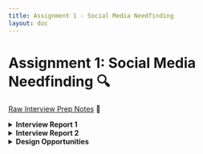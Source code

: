 ```yaml
---
title: Assignment 1 - Social Media Needfinding
layout: doc
---
```


# Assignment 1: Social Media Needfinding :mag:

<a href="https://drive.google.com/file/d/1qUjQ3hfhp1hwfv8C_8l3l_dkGWwX3wUm/view?usp=sharing">Raw Interview Prep Notes</a> :page_with_curl:

<details>

<summary><b>Interview Report 1</b></summary>

### Interview Report - College Student :school:
#### Interviewee Profile :information_source:
- **Background:** 20-year-old international sophomore at MIT, studying in the U.S. away from a strict family environment.
- **Social Media Habits:** Uses WhatsApp for daily emotional support from family and friends, Snapchat for boosting self-confidence with filters, TikTok for light entertainment, and Instagram with two accounts—public and private—to manage different aspects of her digital identity.


#### Report :black_nib:
The interview with the international sophomore from MIT revealed a complex dynamic between her positive academic experiences and the emotional challenges amplified by social media. She expressed gratitude for the support from professors and opportunities at MIT, yet underlying this success was a sense of inadequacy fueled by impostor syndrome. "It feels like everyone is doing so much more," she shared, reflecting on how the competitive atmosphere and social interactions, both in-person and online, contribute to this feeling. From this starting point, we explored her varied use of social media platforms—WhatsApp, TikTok, Snapchat, and Instagram—and how each uniquely affects her sense of self and well-being. Starting with WhatsApp, she described it as a crucial lifeline for emotional support through daily conversations with family and friends. However, she also expressed discomfort with being in group chats that include people she doesn’t want to interact with, saying, "I wish I could contribute... but certain people in that group could not see whatever I sent." This frustration reveals her desire for more selective engagement in digital spaces, where she can communicate freely without the fear of judgment or bias, highlighting a broader need for more nuanced privacy controls that current platforms lack.

Additionally, she shared how her struggles with self-image play out on Snapchat, where she often uses filters to "boost her self-confidence" and see herself in a more positive light. At the same time, Snapchat also brings feelings of FOMO (Fear of Missing Out) when she sees friends’ stories of social activities like clubbing or partying—things she feels disconnected from due to her strict upbringing. "Even though I'm in college now, my upbringing still affects me," she reflected, highlighting her inner conflict between wanting independence and feeling restricted by her past. Her experience on TikTok similarly combines moments of joy with frustration; while she enjoys the funny content, she finds it stressful when her feed suddenly fills with sad videos: "I hate how easily my feed changes when I interact with sad videos." This need for a more stable and predictable digital environment also shows in her use of Instagram, where she manages two separate accounts—a "main" for public, curated content and a "spam" for more personal and private posts—demonstrating her need for safer spaces to express herself. Outside the digital realm, she turns to activities like journaling and religious groups for more genuine and lasting positivity, suggesting that social media platforms could be designed to better support mental well-being by offering more control, personalization, and emotional safety.

***
</details>

<details>

<summary><b>Interview Report 2</b></summary>

### Interview Report - Full-Time Worker :office:

#### Interviewee Profile :information_source:
- **Background:** Late 20s development engineer with a background in chemical engineering and business management, currently living in Massachusetts and preparing for marriage.
- **Social Media Habits:** Primarily uses Instagram and WhatsApp to stay connected with family and friends plus being updated with the latest world news.

#### Report :black_nib:
The interview with the full-time development engineer offered a nuanced look into how her evolving responsibilities and life changes have shaped her relationship with social media. Reflecting on her time during the COVID-19 quarantine, she described this period with a sense of nostalgia, recounting how being quarantined with friends made the experience more bearable despite the isolation. As an international student who graduated during the pandemic, she valued the constant interaction with her peers. However, there was also a downside; she felt anxious about the travel restrictions that prevented her from returning home to visit family. To stay connected during this time, she relied heavily on WhatsApp for communication. Meanwhile, to stay informed about global events, she followed several news sites on Instagram. Over time, however, the relentless barrage of negative news became overwhelming. "It was scary," she recalled about watching the death counts rise, leading her to unfollow these accounts to protect her mental health. This marked a turning point in how she approached social media, moving from using it as a tool for connection and information to needing a break from its emotional toll. Once highly engaged, she now finds herself more mindful and selective in her usage, noting that her Instagram feed tends to reflect whatever phase of life she is in—currently focused on marriage and family planning.

As we explored more of her current social media habits, she explained how her relationship with these platforms has continued to evolve. She described how her usage sometimes spirals into "doom scrolling," despite her efforts to set boundaries. Social media often makes her "hyper-fixated" on negative content, which affects her mental state, prompting her to set specific times for usage to manage these effects better. For instance, she avoids using social media after 10 p.m. or when she is with her partner, limiting it to specific times like after evening workouts. Still, she finds it challenging to maintain these boundaries and expressed a desire for an "accountability partner" who could help control her access to apps like Instagram, imagining a setup where she would need a code or password from someone else to unlock the app after a certain time. In her quest for positivity, she actively shares Bible verses, words of encouragement, and uplifting quotes on her social media, finding joy in being a "people's person" who offers support to friends and family through group chats and social interactions. However, she also expressed a sense of loss as she grows older, noting that she no longer goes out as much due to increased responsibilities and feeling easily drained. This shift has led her to dream of a social media app focused solely on positivity—free from the toxicity that often permeates online spaces—a digital refuge where she could turn for comfort and encouragement. Her reflections suggest a broader desire for social media platforms that provide emotional safety, balance, and meaningful connection in a way that aligns with her evolving needs.

*** 
</details>

<details>
<summary><b>Design Opportunities</b></summary>

### Design Opprotunities :construction:

- **Enhanced Privacy Controls in Group Chats:**
The college student expressed discomfort with sharing messages in group chats that include people she doesn’t want to interact with. This suggests a need for more granular privacy controls that allow users to selectively hide messages from specific group members, fostering safer and more open communication.

- **Personalized Content Filtering for Emotional Well-being:**
Both interviewees were impacted by negative content algorithms—one overwhelmed by pandemic news on Instagram, the other frustrated by TikTok’s quick shift to sad content. A solution could be a user-defined content filtering system that lets users set emotional or content-based preferences, maintaining a desired emotional state in their feed.

- **Accountability-Based Social Media Usage Management:**
The full-time worker mentioned wanting an "accountability partner" to help limit her social media use. This suggests a feature where users can designate trusted contacts to manage their app access with time locks or password systems, promoting healthier digital habits through social accountability.

- **Positivity-Centric Social Media Platform:**
The full-time worker envisioned an app focused solely on positivity, away from internet toxicity. A new platform could be designed to prioritize uplifting content, filtered to exclude negativity, with features like gratitude journals, supportive community groups, and content moderation focused on well-being.

- **Real-Time Emotional Check-In Features:**
The emotional toll from social media content noted by both interviewees suggests an opportunity for real-time emotional check-ins. Platforms could periodically ask users about their feelings and adjust content or provide mental health resources based on their responses.

- **Community-Driven Content Moderation:**
Both interviewees appreciated support from positive group interactions. A feature that allows communities to collaboratively moderate content and maintain supportive digital spaces could empower users to create environments aligned with their values.

</details>

